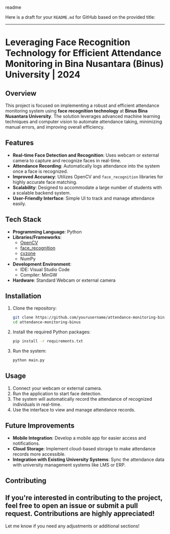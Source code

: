 readme


Here is a draft for your `README.md` for GitHub based on the provided title:

---

# Leveraging Face Recognition Technology for Efficient Attendance Monitoring in Bina Nusantara (Binus) University | 2024

## Overview

This project is focused on implementing a robust and efficient attendance monitoring system using **face recognition technology** at **Binus Bina Nusantara University**. The solution leverages advanced machine learning techniques and computer vision to automate attendance taking, minimizing manual errors, and improving overall efficiency.

## Features

- **Real-time Face Detection and Recognition**: Uses webcam or external camera to capture and recognize faces in real-time.
- **Attendance Recording**: Automatically logs attendance into the system once a face is recognized.
- **Improved Accuracy**: Utilizes OpenCV and `face_recognition` libraries for highly accurate face matching.
- **Scalability**: Designed to accommodate a large number of students with a scalable backend system.
- **User-Friendly Interface**: Simple UI to track and manage attendance easily.
  
## Tech Stack

- **Programming Language**: Python
- **Libraries/Frameworks**: 
  - [OpenCV](https://opencv.org/)
  - [face_recognition](https://github.com/ageitgey/face_recognition)
  - [cvzone](https://github.com/cvzone/cvzone)
  - NumPy
- **Development Environment**: 
  - IDE: Visual Studio Code
  - Compiler: MinGW
- **Hardware**: Standard Webcam or external camera

## Installation

1. Clone the repository:
   ```bash
   git clone https://github.com/yourusername/attendance-monitoring-binus.git
   cd attendance-monitoring-binus
   ```

2. Install the required Python packages:
   ```bash
   pip install -r requirements.txt
   ```

3. Run the system:
   ```bash
   python main.py
   ```

## Usage

1. Connect your webcam or external camera.
2. Run the application to start face detection.
3. The system will automatically record the attendance of recognized individuals in real-time.
4. Use the interface to view and manage attendance records.

## Future Improvements

- **Mobile Integration**: Develop a mobile app for easier access and notifications.
- **Cloud Storage**: Implement cloud-based storage to make attendance records more accessible.
- **Integration with Existing University Systems**: Sync the attendance data with university management systems like LMS or ERP.

## Contributing

If you're interested in contributing to the project, feel free to open an issue or submit a pull request. Contributions are highly appreciated!
---

Let me know if you need any adjustments or additional sections!
